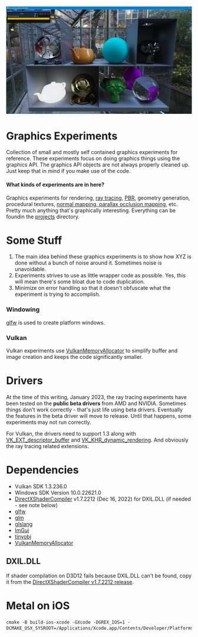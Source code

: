 ![alt text](images/screenshots/raytracing/path_trace_pbr_main_page.png?raw=true)

# Graphics Experiments
Collection of small and mostly self contained graphics experiments for reference. 
These experiments focus on doing graphics things using the graphics API. 
The graphics API objects are not always properly cleaned up. Just keep that in 
mind if you make use of the code.

#### What kinds of experiments are in here?
Graphics experiments for rendering, [ray tracing](https://github.com/chaoticbob/GraphicsExperiments/tree/main/projects/raytracing), [PBR](https://github.com/chaoticbob/GraphicsExperiments/tree/main/projects/pbr), geometry generation, procedural textures, [normal mapping, parallax occlusion mapping](https://github.com/chaoticbob/GraphicsExperiments/tree/main/projects/texture), etc.
Pretty much anything that's graphically interesting. Everything can be foundin the [projects](https://github.com/chaoticbob/GraphicsExperiments/tree/main/assets/projects) directory.

# Some Stuff
1. The main idea behind these graphics experiments is to show how XYZ is done without a bunch of noise around it. 
Sometimes noise is unavoidable.
2. Experiments strives to use as little wrapper code as possible. Yes, this will mean there's some bloat due to code duplication.
3. Minimize on error handling so that it doesn't obfuscate what the experiment is trying to accomplish.

### Windowing
[glfw](https://github.com/glfw/glfw) is used to create platform windows. 

### Vulkan
Vulkan experiments use [VulkanMemoryAllocator](https://github.com/GPUOpen-LibrariesAndSDKs/VulkanMemoryAllocator) 
to simplify buffer and image creation and keeps the code significantly smaller.

# Drivers
At the time of this writing, January 2023, the ray tracing experiments have been tested 
on the **public beta drivers** from AMD and NVIDIA. Sometimes things don't work correctly -
that's just life using beta drivers. Eventually the features in the beta driver will move to release.
Until that happens, some experiments may not run correctly.

For Vulkan, the drivers need to support 1.3 along with [VK_EXT_descriptor_buffer](https://registry.khronos.org/vulkan/specs/1.3-extensions/man/html/VK_EXT_descriptor_buffer.html) 
and [VK_KHR_dynamic_rendering](https://registry.khronos.org/vulkan/specs/1.3-extensions/man/html/VK_KHR_dynamic_rendering.html). 
And obviously the ray tracing related extensions.

# Dependencies
* Vulkan SDK 1.3.236.0
* Windows SDK Version 10.0.22621.0
* [DirectXShaderCompiler](https://github.com/microsoft/DirectXShaderCompiler) v1.7.2212 (Dec 16, 2022) for DXIL.DLL (if needed - see note below)
* [glfw](https://github.com/glfw/glfw)
* [glm](https://github.com/g-truc/glm)
* [glslang](https://github.com/KhronosGroup/glslang)
* [ImGui](https://github.com/ocornut/imgui)
* [tinyobj](https://github.com/tinyobjloader/tinyobjloader)
* [VulkanMemoryAllocator](https://github.com/GPUOpen-LibrariesAndSDKs/VulkanMemoryAllocator)

## DXIL.DLL
If shader compilation on D3D12 fails because DXIL.DLL can't be found, copy it from
the [DirectXShaderCompiler v1.7.2212 release](https://github.com/microsoft/DirectXShaderCompiler/releases).

# Metal on iOS
```
cmake -B build-ios-xcode -GXcode -DGREX_IOS=1 -DCMAKE_OSX_SYSROOT=/Applications/Xcode.app/Contents/Developer/Platforms/iPhoneOS.platform/Developer/SDKs/iPhoneOS.sdk/
```